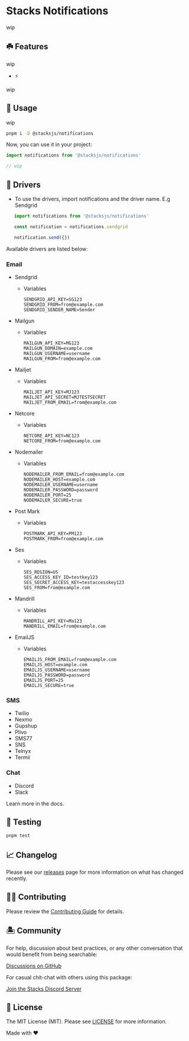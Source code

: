 # Stacks Notifications

wip

## ☘️ Features

wip

- ⚡️

wip

## 🤖 Usage

wip

```bash
pnpm i -D @stacksjs/notifications
```

Now, you can use it in your project:

```js
import notifications from '@stacksjs/notifications'

// wip
```

## 🤖 Drivers

- To use the drivers, import notifications and the driver name. E.g Sendgrid

 ```js
    import notifications from '@stacksjs/notifications'

    const notification = notifications.sendgrid

    notification.send({})
 ```

Available drivers are listed below:

### Email

- Sendgrid
  - Variables

    ```
    SENDGRID_API_KEY=SG123
    SENDGRID_FROM=from@example.com
    SENDGRID_SENDER_NAME=Sender
    ```

- Mailgun
  - Variables

    ```
    MAILGUN_API_KEY=MG123
    MAILGUN_DOMAIN=example.com
    MAILGUN_USERNAME=username
    MAILGUN_FROM=from@example.com
    ```

- Mailjet
  - Variables

    ```
    MAILJET_API_KEY=MJ123
    MAILJET_API_SECRET=MJTESTSECRET
    MAILJET_FROM_EMAIL=from@example.com
    ```

- Netcore
  - Variables

    ```
    NETCORE_API_KEY=NC123
    NETCORE_FROM=from@example.com
    ```

- Nodemailer
  - Variables

    ```
    NODEMAILER_FROM_EMAIL=from@example.com
    NODEMAILER_HOST=example.com
    NODEMAILER_USERNAME=username
    NODEMAILER_PASSWORD=password
    NODEMAILER_PORT=25
    NODEMAILER_SECURE=true
    ```

- Post Mark
  - Variables

    ```
    POSTMARK_API_KEY=PM123
    POSTMARK_FROM=from@example.com
    ```

- Ses
  - Variables

    ```
    SES_REGION=US
    SES_ACCESS_KEY_ID=testkey123
    SES_SECRET_ACCESS_KEY=testaccesskey123
    SES_FROM=from@example.com
    ```

- Mandrill
  - Variables

    ```
    MANDRILL_API_KEY=Ma123
    MANDRILL_EMAIL=from@example.com
    ```

- EmailJS
  - Variables

    ```
    EMAILJS_FROM_EMAIL=from@example.com
    EMAILJS_HOST=example.com
    EMAILJS_USERNAME=username
    EMAILJS_PASSWORD=password
    EMAILJS_PORT=25
    EMAILJS_SECURE=true
    ```

### SMS

- Twilio
- Nexmo
- Gupshup
- Plivo
- SMS77
- SNS
- Telnyx
- Termii

### Chat

- Discord
- Slack

Learn more in the docs.

## 🧪 Testing

```bash
pnpm test
```

## 📈 Changelog

Please see our [releases](https://github.com/stacksjs/stacks/releases) page for more information on what has changed recently.

## 💪🏼 Contributing

Please review the [Contributing Guide](https://github.com/stacksjs/contributing) for details.

## 🏝 Community

For help, discussion about best practices, or any other conversation that would benefit from being searchable:

[Discussions on GitHub](https://github.com/stacksjs/stacks/discussions)

For casual chit-chat with others using this package:

[Join the Stacks Discord Server](https://discord.ow3.org)

## 📄 License

The MIT License (MIT). Please see [LICENSE](https://github.com/stacksjs/stacks/tree/main/LICENSE.md) for more information.

Made with ❤️
